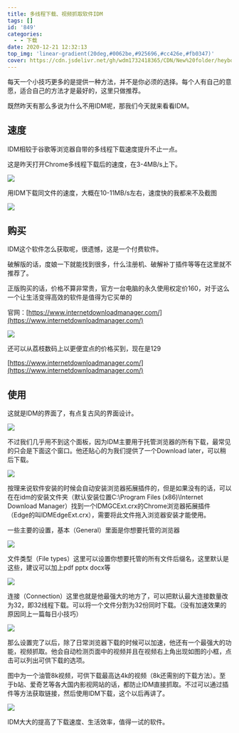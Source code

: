 ```yaml
---
title: 多线程下载、视频抓取软件IDM
tags: []
id: '849'
categories:
  - - 下载
date: 2020-12-21 12:32:13
top_img: 'linear-gradient(20deg,#0062be,#925696,#cc426e,#fb0347)'
cover: https://cdn.jsdelivr.net/gh/wdm1732418365/CDN/New%20folder/heybox/IDM/Snipaste_2020-12-13_20-33-10.webp
---
```


每天一个小技巧更多的是提供一种方法，并不是你必须的选择。每个人有自己的意愿，适合自己的方法才是最好的，这里只做推荐。

既然昨天有那么多说为什么不用IDM呢，那我们今天就来看看IDM。

## 速度

IDM相较于谷歌等浏览器自带的多线程下载速度提升不止一点。

这是昨天打开Chrome多线程下载后的速度，在3-4MB/s上下。

![](https://cdn.max-c.com/heybox/dailynews/img/63a48c2abba29b0473f85b5bbaa418a1.png)

用IDM下载同文件的速度，大概在10-11MB/s左右，速度快的我都来不及截图

![](https://cdn.max-c.com/heybox/dailynews/img/38cff8d4bad00cb04102740b246f4206.png)

## 购买

IDM这个软件怎么获取呢，很遗憾，这是一个付费软件。

破解版的话，度娘一下就能找到很多，什么注册机、破解补丁插件等等在这里就不推荐了。

正版购买的话，价格不算非常贵，官方一台电脑的永久使用权定价160，对于这么一个让生活变得高效的软件是值得为它买单的

官网：[https://www.internetdownloadmanager.com/](https://www.internetdownloadmanager.com/)

![](https://cdn.max-c.com/heybox/dailynews/img/a0fb9f0942adf168f446d9b27b52c05f.png)

还可以从荔枝数码上以更便宜点的价格买到，现在是129

[https://www.internetdownloadmanager.com/](https://www.internetdownloadmanager.com/)

## 使用

这就是IDM的界面了，有点复古风的界面设计。

![](https://cdn.max-c.com/heybox/dailynews/img/148403d1f1525b9df99149c3179c0ad0.png)

不过我们几乎用不到这个面板，因为IDM主要用于托管浏览器的所有下载，最常见的只会是下面这个窗口。他还贴心的为我们提供了一个Download later，可以稍后下载。

![](https://cdn.max-c.com/heybox/dailynews/img/747047c914e2c3db39bb107dcbfca8a3.png)

按理来说软件安装的时候会自动安装浏览器拓展插件的，但是如果没有的话，可以在在idm的安装文件夹（默认安装位置C:\\Program Files (x86)\\Internet Download Manager）找到一个IDMGCExt.crx的Chrome浏览器拓展插件（Edge的叫IDMEdgeExt.crx），需要将此文件拖入浏览器安装才能使用。

一些主要的设置，基本（General）里面是你想要托管的浏览器

![](https://cdn.max-c.com/heybox/dailynews/img/33caf31af7c6c987ef9eac75c7e41581.png)

文件类型（File types）这里可以设置你想要托管的所有文件后缀名，这里默认是这些，建议可以加上pdf pptx docx等

![](https://cdn.max-c.com/heybox/dailynews/img/4a2519dcfe206d7238c5a87248fcb8b3.png)

连接（Connection）这里也就是他最强大的地方了，可以把默认最大连接数量改为32，即32线程下载。可以将一个文件分割为32份同时下载。（没有加速效果的原因同上一篇每日小技巧）

![](https://cdn.max-c.com/heybox/dailynews/img/59bdb1bf7aa871f6f22ac585e17a6e19.png)

那么设置完了以后，除了日常浏览器下载的时候可以加速，他还有一个最强大的功能，视频抓取。他会自动检测页面中的视频并且在视频右上角出现如图的小框，点击可以列出可供下载的选项。

图中为一个油管8k视频，可供下载最高达4k的视频（8k还需别的下载方法）。至于b站、爱奇艺等各大国内影视网站的话，都防止IDM直接抓取。不过可以通过插件等方法获取链接，然后使用IDM下载，这个以后再讲了。

![](https://cdn.max-c.com/heybox/dailynews/img/72a9d017f1f22cf2891141c731e9705c.png)

IDM大大的提高了下载速度、生活效率，值得一试的软件。